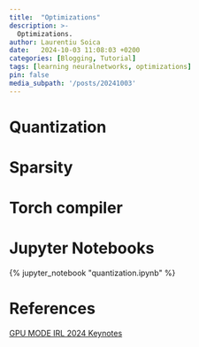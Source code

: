```yaml
---
title:  "Optimizations"
description: >-
  Optimizations.
author: Laurentiu Soica
date:   2024-10-03 11:08:03 +0200
categories: [Blogging, Tutorial]
tags: [learning neuralnetworks, optimizations]
pin: false
media_subpath: '/posts/20241003'
---
```


# Quantization

# Sparsity

# Torch compiler

# Jupyter Notebooks

{% jupyter_notebook "quantization.ipynb" %}

# References

[GPU MODE IRL 2024 Keynotes](https://www.youtube.com/watch?v=FH5wiwOyPX4&ab_channel=GPUMODE)